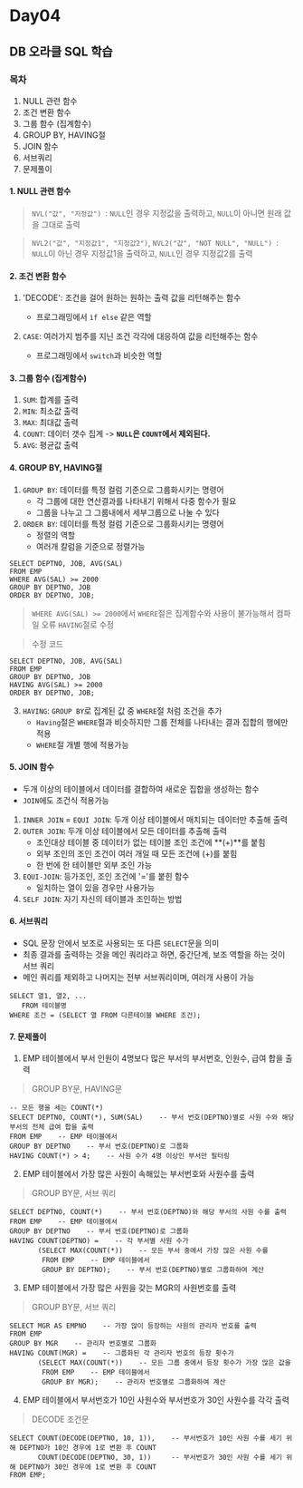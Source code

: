 # Day04

## DB 오라클 SQL 학습

### 목차
1. NULL 관련 함수
2. 조건 변환 함수
3. 그룹 함수 (집계함수)
4. GROUP BY, HAVING절
5. JOIN 함수
6. 서브쿼리
7. 문제풀이

#### 1. NULL 관련 함수
> `NVL("값", "지정값") `: `NULL`인 경우 지정값을 출력하고, `NULL`이 아니면 원래 값을 그대로 출력

> `NVL2("값", "지정값1", "지정값2")`, `NVL2("값", "NOT NULL", "NULL") `: `NULL`이 아닌 경우 지정값1을  출력하고, `NULL`인 경우 지정값2를 출력

#### 2. 조건 변환 함수
1. 'DECODE': 조건을 걸어 원하는 원하는 출력 값을 리턴해주는 함수
    - 프로그래밍에서 `ìf else` 같은 역할

2. `CASE`: 여러가지 범주를 지닌 조건 각각에 대응하여 값을 리턴해주는 함수
    - 프로그래밍에서 `switch`과 비슷한 역할

#### 3. 그룹 함수 (집계함수)
1. `SUM`: 합계를 출력
2. `MIN`: 최소값 출력
3. `MAX`: 최대값 출력
4. `COUNT`: 데이터 갯수 집계 -> **`NULL`은 `COUNT`에서 제외된다.**
5. `AVG`: 평균값 출력

#### 4. GROUP BY, HAVING절
1. `GROUP BY`: 데이터를 특정 컬럼 기준으로 그룹화시키는 명령어
    - 각 그룹에 대한 연산결과를 나타내기 위해서 다중 함수가 필요
    - 그룹을 나누고 그 그룹내에서 세부그룹으로 나눌 수 있다
2. `ORDER BY`: 데이터를 특정 컬럼 기준으로 그룹화시키는 명령어
    - 정렬의 역할
    - 여러개 칼럼을 기준으로 정렬가능

```oracle
SELECT DEPTNO, JOB, AVG(SAL)
FROM EMP
WHERE AVG(SAL) >= 2000
GROUP BY DEPTNO, JOB
ORDER BY DEPTNO, JOB;
```
> `WHERE AVG(SAL) >= 2000`에서 `WHERE`절은 집계함수와 사용이 불가능해서 컴파일 오류
> `HAVING`절로 수정 

> 수정 코드
```oracle
SELECT DEPTNO, JOB, AVG(SAL)
FROM EMP
GROUP BY DEPTNO, JOB
HAVING AVG(SAL) >= 2000
ORDER BY DEPTNO, JOB;
```

3. `HAVING`: `GROUP BY`로 집계된 값 중 `WHERE`절 처럼 조건을 추가
    - `Having`절은 `WHERE`절과 비슷하지만 그룹 전체를 나타내는 결과 집합의 행에만 적용
    - `WHERE`절 개별 행에 적용가능

#### 5. JOIN 함수
- 두개 이상의 테이블에서 데이터를 결합하여 새로운 집합을 생성하는 함수
- `JOIN`에도 조건식 적용가능
1. `INNER JOIN` = `EQUI JOIN`: 두개 이상 테이블에서 매치되는 데이터만 추출해 출력
2. `OUTER JOIN`: 두개 이상 테이블에서 모든 데이터를 추출해 출력
    - 조인대상 테이블 중 데이터가 없는 테이블 조인 조건에 **(+)**를 붙힘
    - 외부 조인의 조인 조건이 여러 개일 때 모든 조건에 (+)를 붙힘
    - 한 번에 한 테이블만 외부 조인 가능
3. `EQUI-JOIN`: 등가조인, 조인 조건에 '='를 붙힌 함수 
    - 일치하는 열이 있을 경우만 사용가능
4. `SELF JOIN`: 자기 자신의 테이블과 조인하는 방법

#### 6. 서브쿼리
- SQL 문장 안에서 보조로 사용되는 또 다른 `SELECT`문을 의미
- 최종 결과를 출력하는 것을 메인 쿼리라고 하면, 중간단계, 보조 역할을 하는 것이 서브 쿼리
- 메인 쿼리를 제외하고 나머지는 전부 서브쿼리이며, 여러개 사용이 가능
```oracle
SELECT 열1, 열2, ...
   FROM 테이블명
WHERE 조건 = (SELECT 열 FROM 다른테이블 WHERE 조건);

```

#### 7. 문제풀이
1. EMP 테이블에서 부서 인원이 4명보다 많은 부서의 부서번호, 인원수, 급여 합을 출력
> GROUP BY문, HAVING문
```oracle
-- 모든 행을 세는 COUNT(*)
SELECT DEPTNO, COUNT(*), SUM(SAL)    -- 부서 번호(DEPTNO)별로 사원 수와 해당 부서의 전체 급여 합을 출력
FROM EMP    -- EMP 테이블에서
GROUP BY DEPTNO    -- 부서 번호(DEPTNO)로 그룹화
HAVING COUNT(*) > 4;    -- 사원 수가 4명 이상인 부서만 필터링

```
2. EMP 테이블에서 가장 많은 사원이 속해있는 부서번호와 사원수를 출력
> GROUP BY문, 서브 쿼리
```oracle
SELECT DEPTNO, COUNT(*)    -- 부서 번호(DEPTNO)와 해당 부서의 사원 수를 출력
FROM EMP    -- EMP 테이블에서
GROUP BY DEPTNO    -- 부서 번호(DEPTNO)로 그룹화
HAVING COUNT(DEPTNO) =    -- 각 부서별 사원 수가
       (SELECT MAX(COUNT(*))    -- 모든 부서 중에서 가장 많은 사원 수를
        FROM EMP    -- EMP 테이블에서
        GROUP BY DEPTNO);    -- 부서 번호(DEPTNO)별로 그룹화하여 계산
```
3. EMP 테이블에서 가장 많은 사원을 갖는 MGR의 사원번호를 출력
> GROUP BY문, 서브 쿼리
```oracle
SELECT MGR AS EMPNO    -- 가장 많이 등장하는 사원의 관리자 번호를 출력
FROM EMP
GROUP BY MGR    -- 관리자 번호별로 그룹화
HAVING COUNT(MGR) =    -- 그룹화된 각 관리자 번호의 등장 횟수가
       (SELECT MAX(COUNT(*))    -- 모든 그룹 중에서 등장 횟수가 가장 많은 값을
        FROM EMP    -- EMP 테이블에서
        GROUP BY MGR);    -- 관리자 번호별로 그룹화하여 계산

```
4. EMP 테이블에서 부서번호가 10인 사원수와 부서번호가 30인 사원수를 각각 출력
> DECODE 조건문
```oracle
SELECT COUNT(DECODE(DEPTNO, 10, 1)),    -- 부서번호가 10인 사원 수를 세기 위해 DEPTNO가 10인 경우에 1로 변환 후 COUNT
       COUNT(DECODE(DEPTNO, 30, 1))     -- 부서번호가 30인 사원 수를 세기 위해 DEPTNO가 30인 경우에 1로 변환 후 COUNT
FROM EMP;

```